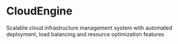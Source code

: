 # CloudEngine
Scalable cloud infrastructure management system with automated deployment, load balancing and resource optimization features
